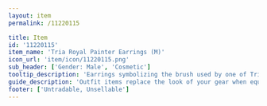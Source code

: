 ```yaml
---
layout: item
permalink: /11220115

title: Item
id: '11220115'
item_name: 'Tria Royal Painter Earrings (M)'
icon_url: 'item/icon/11220115.png'
sub_header: ['Gender: Male', 'Cosmetic']
tooltip_description: 'Earrings symbolizing the brush used by one of Tria''s royal painters.'
guide_description: 'Outfit items replace the look of your gear when equipped.'
footer: ['Untradable, Unsellable']
---
```


